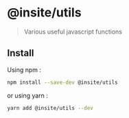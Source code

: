 # @insite/utils

> Various useful javascript functions

## Install

Using npm :

```sh
npm install --save-dev @insite/utils
```

or using yarn :

```sh
yarn add @insite/utils --dev
```
